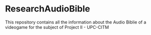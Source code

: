 # ResearchAudioBible
This repository contains all the information about the Audio Biblie of a videogame for the subject of Project II - UPC-CITM

